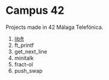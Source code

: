 <h1> Campus 42 </h1>
Projects made in 42 Málaga Telefónica.

1. [libft](./tree/master/Cursus/libft)
2. ft_printf
3. get_next_line
4. minitalk
5. fract-ol
6. push_swap